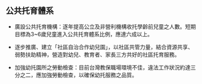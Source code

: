 ## 公共托育體系

* 廣設公共托育機構：逐年提高公立及非營利機構收托學齡前兒童之人數。短期目標為3~6歲兒童進入公共托育體系比例，應達六成以上。

* 逐步推廣、建立「社區自治合作幼兒園」，以社區共管力量，結合資源共享、弱勢扶助精神，營造對幼兒、教育者、家長三方共好的社區托育服務。

* 加強幼托園所之勞動檢查：目前台灣教保職場環境不佳，違法工作狀況約達三分之二，應加強勞動檢查，以確保幼托服務之品質。
